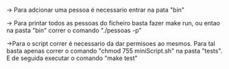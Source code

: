 -> Para adcionar uma pessoa é necessario entrar na pata "bin"

-> Para printar todos as pessoas do ficheiro basta fazer make run, ou entao
na pasta "bin" correr o comando "./pessoas -p"

->Para o script correr é necessario da dar permisoes ao mesmos.
Para tal basta apenas correr o comando "chmod 755 miniScript.sh" na pasta "tests".
E de seguida executar o comando "make test"